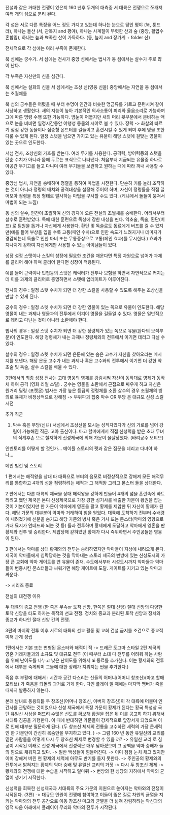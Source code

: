 전설과 같은 거대한 전쟁이 있은지 160 년후 두개의 대츅중 서 대륙은 전쟁으로 쪼개져 여러 개의 섬으로 분리 된다.

각 섬은 서로 다른 특징을 어느 정도 가지고 있는데
하나는 눈으로 덮인 평야 (북, 툰드라), 
하나는 돌산 (서, 관목지 and 평야), 
하나는 사계절이 뚜렷한 산과 숲 (중앙, 활엽수혼합림), 
하나는 늪과 뾰족한 산이 가득하다. (동, 늪지 and 장가계 + folder 산)

전체적으로 각 섬에는 여러 부족이 존재한다.

북 섬에는 궁수가.
서 섬에는 전사가
중앙 섬에서는 법사가
동 섬에서는 살수가
주로 많이 난다.

각 부족은 자신만의 신을 섬긴다.

북 섬에서는 설화의 신을
서 섬에서는 조상 신(영웅 신을)
중앙에서는 자연을
동 섬에서는 초월체를

북 섬의 궁수들은 어렸을 때 부터 수명이 인간과 비슷한 맹금류를 기르고 훈련시켜 같이 사냥하고 생활한다.
새의 지능이 높아 기본적인 의사소통이 피리와 울음소리로 가능하며 그에 따른 명령 수행 또한 가능하다.
밤눈이 어둡지만 새의 머리 뒷부분에서 분비하는 액으로 눈을 비비면 일정시간동안 야행성 동물의 시야로 볼 수 있다.
장력 -> 화살의 빠르기
점점 강한 동물이나 짐승형 몬드터를 길들이고 훈련시킬 수 있게 되며 후에 영물 또한 다룰 수 있게 된다.
일정 스탯을 넘으면 가지고 있는 유물이 해당 스탯에 걸맞는 영물이 있는 곳으로 인도한다.

서섬 전사, 조상신의 가호를 받는다. 여러 무기를 사용한다.
공격력, 방어력등의 스탯을 단순 수치가 아니라 몸에 두르는 표식으로 나타낸다.
처음부터 지급되는 유물중 하나로 아공간 무기고를 들고 다니며 여러 무기들을 보관하고 원하는 때에 따라 꺼내 사용할 수 있다.

중앙섬 법사, 자연을 숭배하며 정렬을 통하여 마법을 시전한다.
단순히 키를 눌러 조작하는 것이 아니라 정령의 배치와 공격대상을 설정해 주어야 하며, 자신이 정령들을 직접 끌어모아 정령을 특정 형태로 발사하는 마법을 구사할 수도 있다. (케냐에서 돌들이 뭉쳐서 마법이 되는 느낌)

동 섬의 살수, 인간이 초월하여 신의 경지에 오른 전설의 초월체를 숭배한다.
어려서부터 살수로 훈련받았다.
독에 대한 훈련으로 독성에 강한 내성을 띤다.
약초술, 독술, 환단(버프) 로 팀원을 돕거나 자신에게 사용한다.
환단 및 독술로도 동료에게 버프를 걸 수 있지만(예를 들어 부상을 입을 수록 고통(페인 수치)으로 인한 속도가 느려지거나 데미지가 경감되는데 독술로 인한 마비 또는 무통증상으로 고통(페인 효과)를 무시한다.) 효과가 지나치게 강하여 자신에게만 사용할 수 있는 아이템들이 있다. 


성장 설정
스탯이나 스킬의 성장에 필요한 조건을 채운다면 특정 차원으로 넘어가 과제를 클리어 해야 하며 클리어 한다면 성장이 적용된다.

예를 들어 근력이나 민첩등의 스탯은 캐릭터가 전투나 모험을 하면서 자연적으로 커지는데 이를 과제의 클리어로 증명하면서 스탯에 업데이트가 이루어진다.

전사의 경우 :  일정 스탯 수치가 되면 더 강한 스킬을 사용할 수 있도록 해주는 조상신을 만날 수 있게 된다.

궁수의 경우 : 일정 스텟 수치가 되면 더 강한 영물이 있는 쪽으로 유물이 인도한다. 해당 영물이 내는 과제나 영물과의 전투에서 이겨야 영물을 길들일 수 있다. 영물은 일반적으로 데리고 다닌는 것이 아니라 소환해야 한다.

법사의 경우 : 일정 스텟 수치가 되면 더 강한 정령체가 있는 쪽으로 유물(완다의 보석부분)이 인도한다. 해당 정령체가 내는 과제나 정령체와의 전투에서 이기면 데리고 다닐 수 있다.

살수의 경우 : 일정 스텟 수치가 되면 은둔해 있는 숨은 고수가 자신을 찾아오라는 메시지를 보낸다. 해당 은둔 고수가 내는 과제나 혹은 고수와의 전투에서 이기면 더 강한 약초술 및 독술, 살수 스킬을 배울 수 있다.

3편에서의 최종 성장
전사는 고대 영웅의 영체를 강림시켜 자신이 동작대로 영체가 동작체 하여 공격 (영화 리얼 스틸) . 
궁수는 영물을 소환해서 근접으로 싸우게 하고 자신은 원거리 딜링 (포켓몬)
법사는 가장 높은 등급의 정령체를 소환
살수의 경우 초월체의 빙의로 육체가 비정상적으로 강해짐 -> 부위파괴 집중
박수 OR 무당 은 대규모 신성 스킬 시전

추가 직군

1. 박수 혹은 무당(신녀)
서섬에서 조상신을 모시는 성직자였다가 신의 가로를 넘어 강림이 가능해진 직군. 고아 출신이다.
마고 할미에게서 직접 신성력을 받은 초대 무녀의 직계후손 으로 철저하게 신성제국에 의해 가문이 몰살당했다. (바리공주 모티브)



인벤토리를 어떻게 할 것인가...
메이플 스토리의 펫과 같은 짐꾼을 데리고 다녀야 하나...

메인 빌런 및 스토리

1 편에서는 해적왕을 상대
타 대륙으로 부터의 음모로 비정상적으로 강해져 모든 해적무리를 통합하고 4개의 섬을 점령하려는 해적과 그 해적왕 그리고 몬스터 들을 상대한다. 

2 편에서는 다른 대륙의 제국을 상대
해적왕을 강하게 만들어 4개의 섬을 혼란속에 빠트리려고 했던 제국은 본디 신성제국으로 가장 강한 성기사를 배출한 가문이 황권을 잡는 것이 기본이었지만 한 가문이 악마에게 영혼을 팔고 황제를 제압한 뒤 자신이 황제가 된다. 해당 가문의 대부분이 악마와 거래하여 힘을 얻었다. 대륙에 도착하기 전부터 수배령이 내려졌기에 신분을 숨기고 해당 가문의 병사 혹은 기사 또는 몬스터(악마의 영향으로 거대 묘지가 언데드화 되는 것 등) 들과 전투하며 황제에게 도달하고  악마에게 영혼을 판 황제와 전투 및 승리한다. 제압당해 갇혀있던 황제가 다시 즉위하면서 주인공들은 영웅이 된다.

3 편에서는 악마를 상대
황제와의 전투는 승리하였지만 악마들이 지상에 내려오게 된다. 제국이 악마들에게 침략당하는 것을 
막아내는 스토리 제국의 변방에 있는 신성도시의 가장 큰 교회에 악마 게이트를 연 유물이 존재.  수도에서부터 시성도시까지 악마들과 악마들이 변종시킨 몬스터들과 싸워가면 해당 게이트에 도달. 게이트를 지키고 있는 악마과 싸운다. 

-> 시리즈 종료

전설의 대전쟁 이유

두 대륙의 종교 전쟁 (한 쪽은 무속or 토착 신앙, 한쪽은 절대 신앙)
절대 신앙의 다양한 토착 신앙을 타도 하자는 목적의 선교 전쟁.
정치와 종교과 분리된 토착 신앙과 정치와 종교가 하나인 절대 신앙 간의 전쟁.

3편의 마지막 전투 이후 서로의 대륙의 선교 활동 및 교회 건설 금지를 조건으로 종교적 이해 관계 성립

1편에서는 기본 또는 변형된 몬스터와 해적이 적 -> 드래곤 도그마 스타일
2편 제국의 영혼 거래자들과의 소규묘 및 대규모 전투 (이 때부터 소대 다 전투를 어려워 하는 사람을 위해 난이도를 나누고 낮은 난이도를 위해서 ai 동료를 추가한다. 이는 황제와의 전투에서 대부분 죽게되며 그들에 대한 장례가 치뤄지는 씬을 추가한다.)

죽음 후 부활에 대해서 : 
시간과 공간 다스리는 신들의 어머니(어머니 창조신)(마고 할매 모티브) 가 죽음을 되돌려 과거로 가게 한다. 다인 플레이 일 때에는 마지막 맴버가 죽을 때까지 발동하지 않는다. 

본래 남녀로 통용되틑 두 창조신(어머니 창조신, 아버지 창조신)이 각 대륙에 머물며 인간사를 관망하는 것이었으나 신성 제국에서 특정 가문이 황제가 된다는 황국 특성상 극단 유일신 사상을 퍼뜨려 수많은 신도를 확보해 황권을 잡은 뒤 이를 공고히 하기 위해서 서대륙 침공을 거행한다. 이 때에 반대하던 가문들이 강제적으로 앞장서게 되었으며 이로 인해 대부분 멸문하게 된다. (두 창조신 체제의 전통을 고수하던 세력의 가장 큰세력인 한 가문만이 간신히 목숨만을 부지하고 있다. ) -> 그럼 160 년 동안 유일신의 교리를 믿던 사람들을 어떻게 다시 두 창조신 체제로 변경할 수 있을 까? -> 유일신 교리 로 침공이 시작된 이래로 신성 제국에서 신성력은 매우 낮아졌으며 그 공백을 악마 숭배자 들의 힘으로 채워지고 있다. -> 일반 백성들이 힘들어진다. -> 이미 점점 눈치 채고 있지만 이미 강해져 버린 현 황제의 세력에 아무도 반기를 들지 못한다. -> 주인공의 황제와의 전투에서 밝혀지는 황제의 악마 숭배 및 유일신 교리의 거짓 -> 다시 두 창조신 체제 -> 황제와의 전쟁에 대한 수습을 시작하고 얼마뒤 -> 변방의 한 성당의 지하에서 악마의 균열이 생기기 시작한다. 

신성력을 회복한 신성제국과 서대륙의 주요 가문의 지원으로 쏟아지는 악마와의 전쟁이 시작된다. (3편)
-> 대규모 인원이 전쟁에 참여하고 이들이 뚫은 길로 차원의 균열을 지키는 악마와의 전투 공간으로 이동
창조신 마고와 균열을 더 넓혀 강림하려는 악신과의 영적 싸움 아래에서 플레이어 무리와 악마의 전투가 시작된다.


